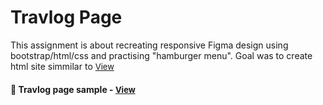 
# Travlog Page

This assignment is about recreating responsive Figma design using bootstrap/html/css and practising "hamburger menu". Goal was to create html site simmilar to  <a href="https://www.figma.com/community/file/1242383980771579992" style="font-size:small;">View</a><h4>

<h4>🔹 Travlog page sample - <a href="https://simonakom.github.io/travlog-landing-page/travlog.html" style="font-size:small;">View</a><h4>
